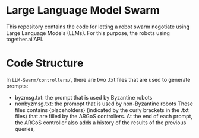 # Large Language Model Swarm

This repository contains the code for letting a robot swarm negotiate
using Large Language Models (LLMs). For this purpose, the robots using
together.ai'API.

# Code Structure

In `LLM-Swarm/controllers/`, there are two .txt files that are used to generate prompts:
- byzmsg.txt: the prompt that is used by Byzantine robots 
- nonbyzmsg.txt: the promopt that is used by non-Byzantine robots
These files contains {placeholders} (indicated by the curly brackets in the .txt files) that are filled by the ARGoS controllers. At the end of each prompt, the ARGoS controller also adds a history of the results of the previous queries, 
